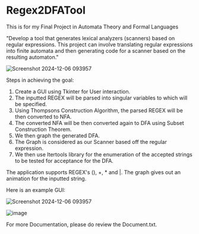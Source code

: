 # Regex2DFATool

This is for my Final Project in Automata Theory and Formal Languages

"Develop a tool that generates lexical analyzers (scanners) based on regular expressions. 
This project can involve translating regular expressions into finite automata and then generating 
code for a scanner based on the resulting automaton."

![Screenshot 2024-12-06 093957](https://github.com/user-attachments/assets/1ca2e28b-793d-41db-b9e3-e9afcd1eba18)

Steps in achieving the goal:
  1. Create a GUI using Tkinter for User interaction.
  2. The inputted REGEX will be parsed into singular variables to which will be specified.
  3. Using Thompsons Construction Algorithm, the parsed REGEX will be then converted to NFA.
  4. The converted NFA will be then converted again to DFA using Subset Construction Theorem.
  5. We then graph the generated DFA.
  6. The Graph is considered as our Scanner based off the regular expression.
  7. We then use Itertools library for the enumeration of the accepted strings to be tested for acceptance for the DFA.

The application supports REGEX's (), +, * and |. The graph gives out an animation for the inputted string.

Here is an example GUI:

![Screenshot 2024-12-06 093957](https://github.com/user-attachments/assets/ee27e94c-1e2e-4a3b-9d49-4c33be1de742)

![image](https://github.com/user-attachments/assets/371ada51-28d1-4b52-b2c5-320fac15194a)

For more Documentation, please do review the Document.txt.
